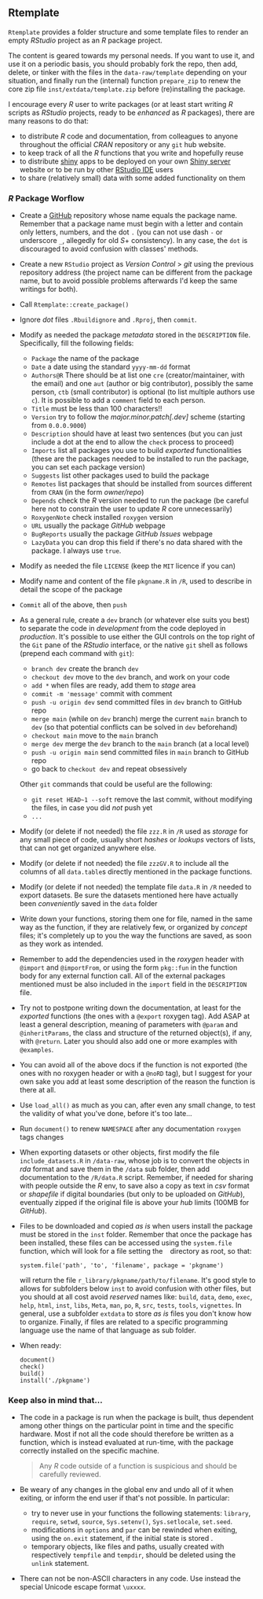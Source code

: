 ## Rtemplate

`Rtemplate` provides a folder structure and some template files to render an empty *RStudio* project as an *R* package project. 

The content is geared towards my personal needs. If you want to use it, and use it on a periodic basis, you should probably fork the repo, then add, delete, or tinker with the files in the `data-raw/template` depending on your situation, and finally run the (internal) function `prepare_zip` to renew the core zip file `inst/extdata/template.zip` before (re)installing the package.

I encourage every $R$ user to write packages (or at least start writing $R$ scripts as *RStudio* projects, ready to be *enhanced* as $R$ packages), there are many reasons to do that:
- to distribute $R$ code and documentation, from colleagues to anyone throughout the official *CRAN* repository or any `git` hub website.   
- to keep track of all the $R$ functions that you write and hopefully reuse
- to distribute [shiny](https://github.com/rstudio/shiny) apps to be deployed on your own [Shiny server](https://docs.posit.co/shiny-server/) website or to be run by other [RStudio IDE](https://posit.co/products/open-source/rstudio/) users
- to share (relatively small) data with some added functionality on them  


### *R* Package Worflow

- Create a [GitHub](https://github.com/lvalnegri/) repository whose name equals the package name. Remember that a package name must begin with a letter and contain only letters, numbers, and the dot `.` (you can not use dash `-` or underscore `_`, allegedly for old $S+$ consistency). In any case, the `dot` is discouraged to avoid confusion with classes' methods.

- Create a new `RStudio` project as *Version Control* \> *git* using the previous repository address (the project name can be different from the package name, but to avoid possible problems afterwards I'd keep the same writings for both).

- Call `Rtemplate::create_package()`

- Ignore *dot* files `.Rbuildignore` and `.Rproj`, then `commit`. 

- Modify as needed the package *metadata* stored in the `DESCRIPTION` file. Specifically, fill the following fields:
  - `Package` the name of the package
  - `Date` a date using the standard `yyyy-mm-dd` format
  - `Authors@R` There should be at list one `cre` (creator/maintainer, with the email) and one `aut` (author or big contributor), possibly the same person, `ctb` (small contributor) is optional (to list multiple authors use `c`). It is possible to add a `comment` field to each person.
  - `Title` must be less than 100 characters!!
  - `Version` try to follow the *major.minor.patch[.dev]* scheme (starting from `0.0.0.9000`)
  - `Description` should have at least two sentences (but you can just include a dot at the end to allow the `check` process to proceed)
  - `Imports` list all packages you use to build *exported* functionalities (these are the packages needed to be installed to run the package, you can set each package version)
  - `Suggests` list other packages used to build the package
  - `Remotes` list packages that should be installed from sources different from `CRAN` (in the form *owner/repo*)
  - `Depends` check the *R* version needed to run the package (be careful here not to constrain the user to update $R$ core unnecessarily)
  - `RoxygenNote` check installed `roxygen` version
  - `URL` usually the package *GitHub* webpage
  - `BugReports` usually the package *GitHub* *Issues* webpage
  - `LazyData` you can drop this field if there's no data shared with the package. I always use `true`.

- Modify as needed the file `LICENSE` (keep the `MIT` licence if you can)

- Modify name and content of the file `pkgname.R` in `/R`, used to describe in detail the scope of the package

- `Commit` all of the above, then `push`

- As a general rule, create a `dev` branch (or whatever else suits you best) to separate the code in *development* from the code deployed in *production*. It's possible to use either the GUI controls on the top right of the `Git` pane of the *RStudio* interface, or the native `git` shell as follows (prepend each command with `git`):
  - `branch dev` create the branch `dev`
  - `checkout dev` move to the `dev` branch, and work on your code
  - `add *` when files are ready, add them to *stage* area
  - `commit -m 'message'` commit with comment
  - `push -u origin dev` send committed files in `dev` branch to GitHub repo
  - `merge main` (while on `dev` branch) merge the current `main` branch to `dev` (so that potential conflicts can be solved in `dev` beforehand)
  - `checkout main` move to the `main` branch
  - `merge dev` merge the `dev` branch to the `main` branch (at a local level)
  - `push -u origin main` send committed files in `main` branch  to GitHub repo
  - go back to `checkout dev` and repeat obsessively

  Other `git` commands that could be useful are the following:
  - `git reset HEAD~1 --soft` remove the last commit, without modifying the files, in case you did *not* push yet
  - `...` 

- Modify (or delete if not needed) the file `zzz.R` in `/R` used as *storage* for any small piece of code, usually short *hashes* or *lookups* vectors of lists, that can not get organized anywhere else. 

- Modify (or delete if not needed) the file `zzzGV.R` to include all the columns of all `data.table`s directly mentioned in the package functions.

- Modify (or delete if not needed) the template file `data.R` in `/R` needed to export datasets. Be sure the datasets mentioned here have actually been *conveniently* saved in the `data` folder

- Write down your functions, storing them one for file, named in the same way as the function, if they are relatively few, or organized by *concept* files; it's completely up to you the way the functions are saved, as soon as they work as intended.

- Remember to add the dependencies used in the *roxygen* header with `@import` and `@importFrom`, or using the form `pkg::fun` in the function body for any external function call. All of the external packages mentioned must be also included in the `import` field in the `DESCRIPTION` file.

- Try not to postpone writing down the documentation, at least for the *exported* functions (the ones with a `@export` roxygen tag). Add ASAP at least a general description, meaning of parameters with `@param` and `@inheritParams`, the class and structure of the returned object(s), if any, with `@return`. Later you should also add one or more examples with `@examples`. 

- You can avoid all of the above docs if the function is not exported (the ones with no roxygen header or with a `@noRD` tag), but I suggest for your own sake you add at least some description of the reason the function is there at all. 

- Use `load_all()` as much as you can, after even any small change, to test the validity of what you've done, before it's too late...

- Run `document()` to renew `NAMESPACE` after any documentation `roxygen` tags changes

- When exporting datasets or other objects, first modify the file `include_datasets.R` in `/data-raw`, whose job is to convert the objects in *rda* format and save them in the `/data` sub folder, then add documentation to the `/R/data.R` script. Remember, if needed for sharing with people outside the *R* env, to save also a copy as text in *csv* format or *shapefile* if digital boundaries (but only to be uploaded on *GitHub*), eventually zipped if the original file is above your *hub* limits (100MB for *GitHub*).

- Files to be downloaded and copied *as is* when users install the package must be stored in the `inst` folder. Remember that once the package has been installed, these files can be accessed using the `system.file` function, which will look for a file setting the ` ` directory as root, so that:
  ```
  system.file('path', 'to', 'filename', package = 'pkgname')
  ``` 
  will return the file `r_library/pkgname/path/to/filename`. It's good style to allows for subfolders below `inst` to avoid confusion with other files, but you should at all cost avoid *reserved* names like: 
  `build`, `data`, `demo`, `exec`, `help`, `html`, `inst`, `libs`, `Meta`, `man`, `po`, `R`, `src`, `tests`, `tools`, `vignettes`. 
  In general, use a subfolder `extdata` to store *as is* files you don't know how to organize. Finally, if files are related to a specific programming language use the name of that language as sub folder.

- When ready: 
  ```
  document()
  check()
  build()
  install('./pkgname')
  ```

### Keep also in mind that...

- The code in a package is run when the package is built, thus dependent among other things on the particular point in time and the specific hardware. Most if not all the code should therefore be written as a function, which is instead evaluated at run-time, with the package correctly installed on the specific machine. 
  > Any $R$ code outside of a function is suspicious and should be carefully reviewed.

- Be weary of any changes in the global env and undo all of it when exiting, or inform the end user if that's not possible. In particular:
  - try to never use in your functions the following statements: `library`, `require`, `setwd`, `source`, `Sys.setenv()`, `Sys.setlocale`, `set.seed`. 
  - modifications in `options` and `par` can be rewinded when exiting, using the `on.exit` statement, if the initial state is stored . 
  - temporary objects, like files and paths, usually created with respectively `tempfile` and `tempdir`, should be deleted using the `unlink` statement.

- There can not be non-ASCII characters in any code. Use instead the special Unicode escape format `\uxxxx`. 
